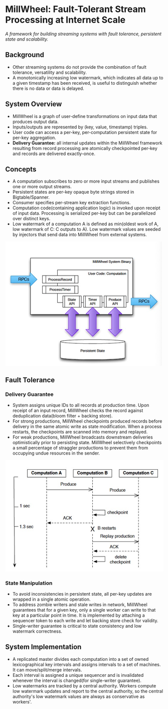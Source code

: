 # MillWheel: Fault-Tolerant Stream Processing at Internet Scale

*A framework for building streaming systems with fault tolerance, persistent state and scalability.*

## Background

- Other streaming systems do not provide the combination of fault tolerance, versatility and scalability.
- A monotonically increasing low watermark, which indicates all data up to a given timestamp has been received, is useful to distinguish whether there is no data or data is delayed.

## System Overview

- MillWheel is a graph of user-define transformations on input data that produces output data.
- Inputs/outputs are represented by (key, value, timestamp) triples.
- User code can access a per-key, per-computation persistent state for per-key aggregation.
- **Delivery Guarantee:** all internal updates within the MillWheel framework resulting from record processing are atomically checkpointed per-key and records are delivered exactly-once.

## Concepts

- A computation subscribes to zero or more input streams and publishes one or more output streams.
- Persistent states are per-key opaque byte strings stored in Bigtable/Spanner.
- Consumer specifies per-stream key extraction functions.
- Computation code(containing application logic) is invoked upon receipt of input data. Processing is serialized per-key but can be parallelized over distinct keys.
- Low watermark of a computation A is defined as min(oldest work of A, low watermark of C: C outputs to A)​. Low watermark values are seeded by injectors that send data into MillWheel from external systems.

![system](images/system.jpg)

## Fault Tolerance

### Delivery Guarantee

- System assigns unique IDs to all records at production time. Upon receipt of an input record, MillWheel checks the record against deduplication data(bloom filter + backing store).
- For strong productions, MillWheel checkpoints produced records before delivery in the same atomic write as state modification. When a process restarts, the checkpoints are scanned into memory and replayed.
- For weak productions, MillWheel broadcasts downstream deliveries optimistically prior to persisting state. MillWheel selectively checkpoints a small percentage of straggler productions to prevent them from occupying undue resources in the sender.

![weak production](images/weak-production.jpg)

### State Manipulation

- To avoid inconsistencies in persistent state, all per-key updates are wrapped in a single atomic operation.
- To address zombie writers and stale writes in network, MillWheel guarantees that for a given key, only a single worker can write to that key at a particular point in time. It is implemented by attaching a sequencer token to each write and let backing store check for validity.
- Single-writer guarantee is critical to state consistency and low watermark correctness.

## System Implementation

- A replicated master divides each computation into a set of owned lexicographical key intervals and assigns intervals to a set of machines. It can move/split/merge intervals.
- Each interval is assigned a unique sequencer and is invalidated whenever the interval is changed(for single-writer guarantee).
- Low watermarks are tracked by a central authority. Workers compute low watermark updates and report to the central authority, so the central authority's low watermark values are always as conservative as workers'.

